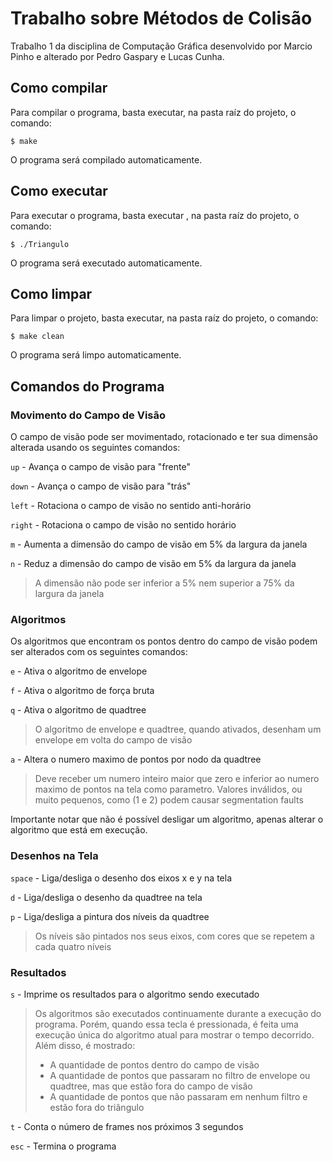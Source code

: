 
# Trabalho sobre Métodos de Colisão

Trabalho 1 da disciplina de Computação Gráfica desenvolvido por Marcio Pinho e alterado por Pedro Gaspary e Lucas Cunha.

## Como compilar

Para compilar o programa, basta executar, na pasta raíz do projeto, o comando:

	$ make 
O programa será compilado automaticamente.

## Como executar

Para executar o programa, basta executar , na pasta raíz do projeto, o comando: 

	$ ./Triangulo 
O programa será executado automaticamente.

## Como limpar

Para limpar o projeto, basta executar, na pasta raíz do projeto, o comando:

	$ make clean 
O programa será limpo automaticamente.

## Comandos do Programa

### Movimento do Campo de Visão

O campo de visão pode ser movimentado, rotacionado e ter sua dimensão alterada usando os seguintes comandos:

`up` - Avança o campo de visão para "frente"

`down` - Avança o campo de visão para "trás"

`left` - Rotaciona o campo de visão no sentido anti-horário

`right` - Rotaciona o campo de visão no sentido horário

`m` - Aumenta a dimensão do campo de visão em 5% da largura da janela

`n` - Reduz a dimensão do campo de visão em 5% da largura da janela
>A dimensão não pode ser inferior a 5% nem superior a 75% da largura da janela

### Algoritmos

Os algoritmos que encontram os pontos dentro do campo de visão podem ser alterados com os seguintes comandos:

`e` - Ativa o algoritmo de envelope 

`f` - Ativa o algoritmo de força bruta

`q` - Ativa o algoritmo de quadtree
>O algoritmo de envelope e quadtree, quando ativados, desenham um envelope em volta do campo de visão

`a` - Altera o numero maximo de pontos por nodo da quadtree 
>Deve receber um numero inteiro maior que zero e inferior ao numero maximo de pontos na tela como parametro. Valores inválidos, ou muito pequenos, como (1 e 2) podem causar segmentation faults

Importante notar que não é possível desligar um algoritmo, apenas alterar o algoritmo que está em execução.  

### Desenhos na Tela

`space` - Liga/desliga o desenho dos eixos x e y na tela

`d` - Liga/desliga o desenho da quadtree na tela

`p` - Liga/desliga a pintura dos níveis da quadtree
>Os níveis são pintados nos seus eixos, com cores que se repetem a cada quatro níveis
 
 ### Resultados
 
`s` - Imprime os resultados para o algoritmo sendo executado
>Os algoritmos são executados continuamente durante a execução do programa. Porém, quando essa tecla é pressionada, é feita uma execução única do algoritmo atual para mostrar o tempo decorrido. Além disso, é mostrado:
> - A quantidade de pontos dentro do campo de visão
> - A quantidade de pontos que passaram no filtro de envelope ou quadtree, mas que estão fora do campo de visão
> - A quantidade de pontos que não passaram em nenhum filtro e estão fora do triângulo

`t` - Conta o número de frames nos próximos 3 segundos

`esc` - Termina o programa
